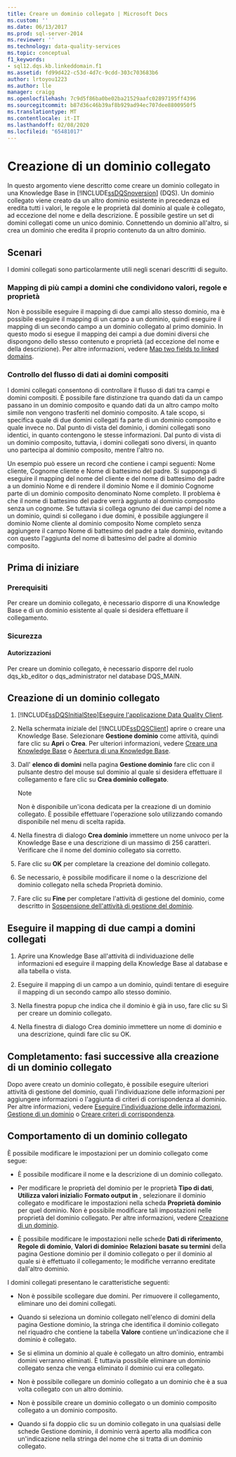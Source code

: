 ```yaml
---
title: Creare un dominio collegato | Microsoft Docs
ms.custom: ''
ms.date: 06/13/2017
ms.prod: sql-server-2014
ms.reviewer: ''
ms.technology: data-quality-services
ms.topic: conceptual
f1_keywords:
- sql12.dqs.kb.linkeddomain.f1
ms.assetid: fd99d422-c53d-4d7c-9cdd-303c703683b6
author: lrtoyou1223
ms.author: lle
manager: craigg
ms.openlocfilehash: 7c9d5f86ba0be02ba21529aafc02897195ff4396
ms.sourcegitcommit: b87d36c46b39af8b929ad94ec707dee8800950f5
ms.translationtype: MT
ms.contentlocale: it-IT
ms.lasthandoff: 02/08/2020
ms.locfileid: "65481017"
---
```

# <a name="create-a-linked-domain"></a>Creazione di un dominio collegato
  In questo argomento viene descritto come creare un dominio collegato in una Knowledge Base in [!INCLUDE[ssDQSnoversion](../includes/ssdqsnoversion-md.md)] (DQS). Un dominio collegato viene creato da un altro dominio esistente in precedenza ed eredita tutti i valori, le regole e le proprietà dal dominio al quale è collegato, ad eccezione del nome e della descrizione. È possibile gestire un set di domini collegati come un unico dominio. Connettendo un dominio all'altro, si crea un dominio che eredita il proprio contenuto da un altro dominio.  
  
## <a name="scenarios"></a>Scenari  
 I domini collegati sono particolarmente utili negli scenari descritti di seguito.  
  
### <a name="mapping-multiple-fields-to-domains-that-share-values-rules-and-properties"></a>Mapping di più campi a domini che condividono valori, regole e proprietà  
 Non è possibile eseguire il mapping di due campi allo stesso dominio, ma è possibile eseguire il mapping di un campo a un dominio, quindi eseguire il mapping di un secondo campo a un dominio collegato al primo dominio. In questo modo si esegue il mapping dei campi a due domini diversi che dispongono dello stesso contenuto e proprietà (ad eccezione del nome e della descrizione). Per altre informazioni, vedere [Map two fields to linked domains](#Map).  
  
### <a name="controlling-data-flow-to-composite-domains"></a>Controllo del flusso di dati ai domini compositi  
 I domini collegati consentono di controllare il flusso di dati tra campi e domini compositi. È possibile fare distinzione tra quando dati da un campo passano in un dominio composito e quando dati da un altro campo molto simile non vengono trasferiti nel dominio composito. A tale scopo, si specifica quale di due domini collegati fa parte di un dominio composito e quale invece no. Dal punto di vista del dominio, i domini collegati sono identici, in quanto contengono le stesse informazioni. Dal punto di vista di un dominio composito, tuttavia, i domini collegati sono diversi, in quanto uno partecipa al dominio composito, mentre l'altro no.  
  
 Un esempio può essere un record che contiene i campi seguenti: Nome cliente, Cognome cliente e Nome di battesimo del padre. Si supponga di eseguire il mapping del nome del cliente e del nome di battesimo del padre a un dominio Nome e di rendere il dominio Nome e il dominio Cognome parte di un dominio composito denominato Nome completo. Il problema è che il nome di battesimo del padre verrà aggiunto al dominio composito senza un cognome. Se tuttavia si collega ognuno dei due campi del nome a un dominio, quindi si collegano i due domini, è possibile aggiungere il dominio Nome cliente al dominio composito Nome completo senza aggiungere il campo Nome di battesimo del padre a tale dominio, evitando con questo l'aggiunta del nome di battesimo del padre al dominio composito.  
  
##  <a name="BeforeYouBegin"></a> Prima di iniziare  
  
###  <a name="Prerequisites"></a> Prerequisiti  
 Per creare un dominio collegato, è necessario disporre di una Knowledge Base e di un dominio esistente al quale si desidera effettuare il collegamento.  
  
###  <a name="Security"></a> Sicurezza  
  
####  <a name="Permissions"></a> Autorizzazioni  
 Per creare un dominio collegato, è necessario disporre del ruolo dqs_kb_editor o dqs_administrator nel database DQS_MAIN.  
  
##  <a name="Create"></a>Creazione di un dominio collegato  
  
1.  [!INCLUDE[ssDQSInitialStep](../includes/ssdqsinitialstep-md.md)][Eseguire l'applicazione Data Quality Client](../../2014/data-quality-services/run-the-data-quality-client-application.md).  
  
2.  Nella schermata iniziale del [!INCLUDE[ssDQSClient](../includes/ssdqsclient-md.md)] aprire o creare una Knowledge Base. Selezionare **Gestione dominio** come attività, quindi fare clic su **Apri** o **Crea**. Per ulteriori informazioni, vedere [Creare una Knowledge Base](../../2014/data-quality-services/create-a-knowledge-base.md) o [Apertura di una Knowledge Base](../../2014/data-quality-services/open-a-knowledge-base.md).  
  
3.  Dall' **elenco di domini** nella pagina **Gestione dominio** fare clic con il pulsante destro del mouse sul dominio al quale si desidera effettuare il collegamento e fare clic su **Crea dominio collegato**.  
  
    > [!NOTE]  
    >  Non è disponibile un'icona dedicata per la creazione di un dominio collegato. È possibile effettuare l'operazione solo utilizzando comando disponibile nel menu di scelta rapida.  
  
4.  Nella finestra di dialogo **Crea dominio** immettere un nome univoco per la Knowledge Base e una descrizione di un massimo di 256 caratteri. Verificare che il nome del dominio collegato sia corretto.  
  
5.  Fare clic su **OK** per completare la creazione del dominio collegato.  
  
6.  Se necessario, è possibile modificare il nome o la descrizione del dominio collegato nella scheda Proprietà dominio.  
  
7.  Fare clic su **Fine** per completare l'attività di gestione del dominio, come descritto in [Sospensione dell'attività di gestione del dominio](../../2014/data-quality-services/end-the-domain-management-activity.md).  
  
##  <a name="Map"></a>Eseguire il mapping di due campi a domini collegati  
  
1.  Aprire una Knowledge Base all'attività di individuazione delle informazioni ed eseguire il mapping della Knowledge Base al database e alla tabella o vista.  
  
2.  Eseguire il mapping di un campo a un dominio, quindi tentare di eseguire il mapping di un secondo campo allo stesso dominio.  
  
3.  Nella finestra popup che indica che il dominio è già in uso, fare clic su Sì per creare un dominio collegato.  
  
4.  Nella finestra di dialogo Crea dominio immettere un nome di dominio e una descrizione, quindi fare clic su OK.  
  
##  <a name="FollowUp"></a>Completamento: fasi successive alla creazione di un dominio collegato  
 Dopo avere creato un dominio collegato, è possibile eseguire ulteriori attività di gestione del dominio, quali l'individuazione delle informazioni per aggiungere informazioni o l'aggiunta di criteri di corrispondenza al dominio. Per altre informazioni, vedere [Eseguire l'individuazione delle informazioni](../../2014/data-quality-services/perform-knowledge-discovery.md), [Gestione di un dominio](../../2014/data-quality-services/managing-a-domain.md) o [Creare criteri di corrispondenza](../../2014/data-quality-services/create-a-matching-policy.md).  
  
##  <a name="Behavior"></a>Comportamento di un dominio collegato  
 È possibile modificare le impostazioni per un dominio collegato come segue:  
  
-   È possibile modificare il nome e la descrizione di un dominio collegato.  
  
-   Per modificare le proprietà del dominio per le proprietà **Tipo di dati**, **Utilizza valori iniziali**o **Formato output in** , selezionare il dominio collegato e modificare le impostazioni nella scheda **Proprietà dominio** per quel dominio. Non è possibile modificare tali impostazioni nelle proprietà del dominio collegato. Per altre informazioni, vedere [Creazione di un dominio](../../2014/data-quality-services/create-a-domain.md).  
  
-   È possibile modificare le impostazioni nelle schede **Dati di riferimento**, **Regole di dominio**, **Valori di dominio**e **Relazioni basate su termini** della pagina Gestione dominio per il dominio collegato o per il dominio al quale si è effettuato il collegamento; le modifiche verranno ereditate dall'altro dominio.  
  
 I domini collegati presentano le caratteristiche seguenti:  
  
-   Non è possibile scollegare due domini. Per rimuovere il collegamento, eliminare uno dei domini collegati.  
  
-   Quando si seleziona un dominio collegato nell'elenco di domini della pagina Gestione dominio, la stringa che identifica il dominio collegato nel riquadro che contiene la tabella **Valore** contiene un'indicazione che il dominio è collegato.  
  
-   Se si elimina un dominio al quale è collegato un altro dominio, entrambi domini verranno eliminati. È tuttavia possibile eliminare un dominio collegato senza che venga eliminato il dominio cui era collegato.  
  
-   Non è possibile collegare un dominio collegato a un dominio che è a sua volta collegato con un altro dominio.  
  
-   Non è possibile creare un dominio collegato o un dominio composito collegato a un dominio composito.  
  
-   Quando si fa doppio clic su un dominio collegato in una qualsiasi delle schede Gestione dominio, il dominio verrà aperto alla modifica con un'indicazione nella stringa del nome che si tratta di un dominio collegato.  
  
  
